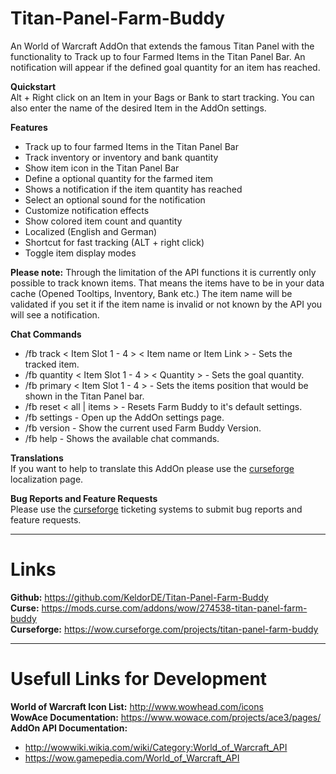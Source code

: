 # Titan-Panel-Farm-Buddy


An World of Warcraft AddOn that extends the famous Titan Panel with the functionality to Track up to four Farmed Items in the Titan Panel Bar. An notification will appear if the defined goal quantity for an item has reached.

**Quickstart**  
Alt + Right click on an Item in your Bags or Bank to start tracking.
You can also enter the name of the desired Item in the AddOn settings.

**Features**  
* Track up to four farmed Items in the Titan Panel Bar
* Track inventory or inventory and bank quantity
* Show item icon in the Titan Panel Bar
* Define a optional quantity for the farmed item
* Shows a notification if the item quantity has reached
* Select an optional sound for the notification
* Customize notification effects
* Show colored item count and quantity
* Localized (English and German)
* Shortcut for fast tracking (ALT + right click)
* Toggle item display modes

**Please note:** Through the limitation of the API functions it is currently only possible to track known items. That means the items have to be in your data cache (Opened Tooltips, Inventory, Bank etc.)
The item name will be validated if you set it if the item name is invalid or not known by the API you will see a notification.

**Chat Commands**  
* /fb track < Item Slot 1 - 4 > < Item name or Item Link > - Sets the tracked item.
* /fb quantity < Item Slot 1 - 4 > < Quantity > - Sets the goal quantity.
* /fb primary < Item Slot 1 - 4 > - Sets the items position that would be shown in the Titan Panel bar.
* /fb reset < all | items > - Resets Farm Buddy to it's default settings.
* /fb settings - Open up the AddOn settings page.
* /fb version - Show the current used Farm Buddy Version.
* /fb help - Shows the available chat commands.

**Translations**  
If you want to help to translate this AddOn please use the [curseforge](https://wow.curseforge.com/projects/titan-panel-farm-buddy/localization) localization page.

**Bug Reports and Feature Requests**  
Please use the [curseforge](https://wow.curseforge.com/projects/titan-panel-farm-buddy/issues) ticketing systems to submit bug reports and feature requests.

---
# Links
**Github:** https://github.com/KeldorDE/Titan-Panel-Farm-Buddy  
**Curse:** https://mods.curse.com/addons/wow/274538-titan-panel-farm-buddy  
**Curseforge:** https://wow.curseforge.com/projects/titan-panel-farm-buddy

---
# Usefull Links for Development
**World of Warcraft Icon List:** http://www.wowhead.com/icons  
**WowAce Documentation:** https://www.wowace.com/projects/ace3/pages/
**AddOn API Documentation:**
* http://wowwiki.wikia.com/wiki/Category:World_of_Warcraft_API
* https://wow.gamepedia.com/World_of_Warcraft_API

